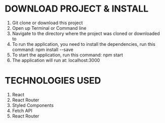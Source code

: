 # DOWNLOAD PROJECT & INSTALL
1. Git clone or download this project
2. Open up Terminal or Command line
3. Navigate to the directory where the project was cloned or downloaded to
4. To run the application, you need to install the dependencies, run this command: npm install --save
5. To start the application, run this command: npm start
6. The application will run at: localhost:3000

# TECHNOLOGIES USED
1. React
2. React Router
3. Styled Components
4. Fetch API
5. React Router